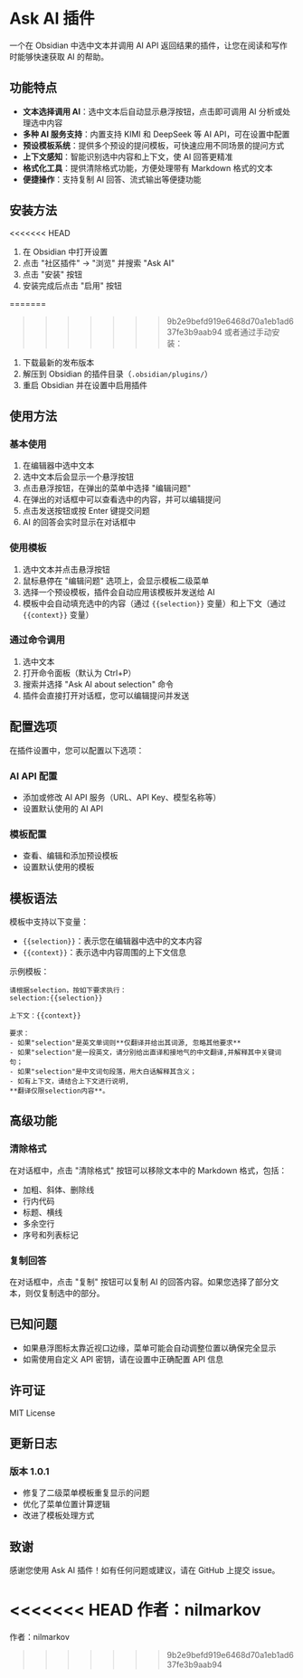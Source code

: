 # Ask AI 插件

一个在 Obsidian 中选中文本并调用 AI API 返回结果的插件，让您在阅读和写作时能够快速获取 AI 的帮助。

## 功能特点

- **文本选择调用 AI**：选中文本后自动显示悬浮按钮，点击即可调用 AI 分析或处理选中内容
- **多种 AI 服务支持**：内置支持 KIMI 和 DeepSeek 等 AI API，可在设置中配置
- **预设模板系统**：提供多个预设的提问模板，可快速应用不同场景的提问方式
- **上下文感知**：智能识别选中内容和上下文，使 AI 回答更精准
- **格式化工具**：提供清除格式功能，方便处理带有 Markdown 格式的文本
- **便捷操作**：支持复制 AI 回答、流式输出等便捷功能

## 安装方法

<<<<<<< HEAD
1. 在 Obsidian 中打开设置
2. 点击 "社区插件" -> "浏览" 并搜索 "Ask AI"
3. 点击 "安装" 按钮
4. 安装完成后点击 "启用" 按钮

=======
>>>>>>> 9b2e9befd919e6468d70a1eb1ad637fe3b9aab94
或者通过手动安装：
1. 下载最新的发布版本
2. 解压到 Obsidian 的插件目录（`.obsidian/plugins/`）
3. 重启 Obsidian 并在设置中启用插件

## 使用方法

### 基本使用

1. 在编辑器中选中文本
2. 选中文本后会显示一个悬浮按钮
3. 点击悬浮按钮，在弹出的菜单中选择 "编辑问题"
4. 在弹出的对话框中可以查看选中的内容，并可以编辑提问
5. 点击发送按钮或按 Enter 键提交问题
6. AI 的回答会实时显示在对话框中

### 使用模板

1. 选中文本并点击悬浮按钮
2. 鼠标悬停在 "编辑问题" 选项上，会显示模板二级菜单
3. 选择一个预设模板，插件会自动应用该模板并发送给 AI
4. 模板中会自动填充选中的内容（通过 `{{selection}}` 变量）和上下文（通过 `{{context}}` 变量）

### 通过命令调用

1. 选中文本
2. 打开命令面板（默认为 Ctrl+P）
3. 搜索并选择 "Ask AI about selection" 命令
4. 插件会直接打开对话框，您可以编辑提问并发送

## 配置选项

在插件设置中，您可以配置以下选项：

### AI API 配置
- 添加或修改 AI API 服务（URL、API Key、模型名称等）
- 设置默认使用的 AI API

### 模板配置
- 查看、编辑和添加预设模板
- 设置默认使用的模板

## 模板语法

模板中支持以下变量：

- `{{selection}}`：表示您在编辑器中选中的文本内容
- `{{context}}`：表示选中内容周围的上下文信息

示例模板：
```
请根据selection，按如下要求执行：
selection:{{selection}}

上下文：{{context}}

要求：
- 如果"selection"是英文单词则**仅翻译并给出其词源, 忽略其他要求**
- 如果"selection"是一段英文，请分别给出直译和接地气的中文翻译,并解释其中关键词句；
- 如果"selection"是中文词句段落，用大白话解释其含义；
- 如有上下文，请结合上下文进行说明,
**翻译仅限selection内容**。
```

## 高级功能

### 清除格式
在对话框中，点击 "清除格式" 按钮可以移除文本中的 Markdown 格式，包括：
- 加粗、斜体、删除线
- 行内代码
- 标题、横线
- 多余空行
- 序号和列表标记

### 复制回答
在对话框中，点击 "复制" 按钮可以复制 AI 的回答内容。如果您选择了部分文本，则仅复制选中的部分。

## 已知问题

- 如果悬浮图标太靠近视口边缘，菜单可能会自动调整位置以确保完全显示
- 如需使用自定义 API 密钥，请在设置中正确配置 API 信息

## 许可证

MIT License

## 更新日志

### 版本 1.0.1
- 修复了二级菜单模板重复显示的问题
- 优化了菜单位置计算逻辑
- 改进了模板处理方式

## 致谢

感谢您使用 Ask AI 插件！如有任何问题或建议，请在 GitHub 上提交 issue。

<<<<<<< HEAD
作者：nilmarkov
=======
作者：nilmarkov
>>>>>>> 9b2e9befd919e6468d70a1eb1ad637fe3b9aab94
